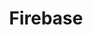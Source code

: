 ---
title: "Firebase"
icon: images/icons/firebase.svg
official_url: https://firebase.google.com/
taxonomy: cms
---